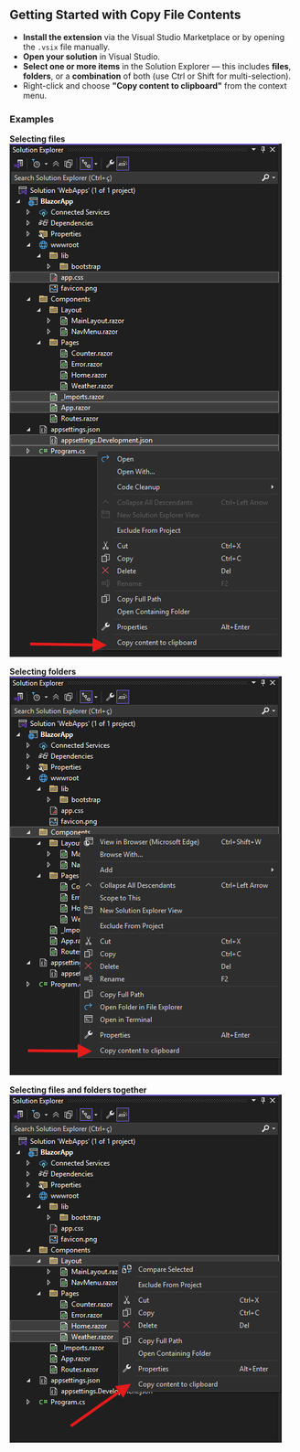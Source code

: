 ## Getting Started with Copy File Contents

- **Install the extension** via the Visual Studio Marketplace or by opening the `.vsix` file manually.  
- **Open your solution** in Visual Studio.  
- **Select one or more items** in the Solution Explorer — this includes **files**, **folders**, or a **combination** of both (use Ctrl or Shift for multi-selection).  
- Right-click and choose **"Copy content to clipboard"** from the context menu.

### Examples

**Selecting files**  
![Select Files](https://github.com/armindogomes/copy-file-contents-extension/blob/main/docs/solution-explorer-files.png?raw=true)

**Selecting folders**  
![Select Folders](https://github.com/armindogomes/copy-file-contents-extension/blob/main/docs/solution-explorer-folder.png?raw=true)

**Selecting files and folders together**  
![Select Mixed Items](https://github.com/armindogomes/copy-file-contents-extension/blob/main/docs/solution-explorer-folder-and-file.png?raw=true)
